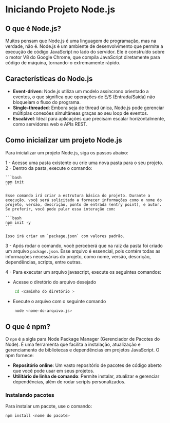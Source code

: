 # Iniciando Projeto Node.js

## O que é Node.js?

Muitos pensam que Node.js é uma linguagem de programação, mas na verdade, não é. Node.js é um ambiente de desenvolvimento que permite a execução de código JavaScript no lado do servidor. Ele é construído sobre o motor V8 do Google Chrome, que compila JavaScript diretamente para código de máquina, tornando-o extremamente rápido.

## Características do Node.js

- **Event-driven**: Node.js utiliza um modelo assíncrono orientado a eventos, o que significa que operações de E/S (Entrada/Saída) não bloqueiam o fluxo do programa.
- **Single-threaded**: Embora seja de thread única, Node.js pode gerenciar múltiplas conexões simultâneas graças ao seu loop de eventos.
- **Escalável**: Ideal para aplicações que precisam escalar horizontalmente, como servidores web e APIs REST.

## Como inicializar um projeto Node.js

Para inicializar um projeto Node.js, siga os passos abaixo:

1 - Acesse uma pasta existente ou crie uma nova pasta para o seu projeto.
2 - Dentro da pasta, execute o comando:

    ```bash
    npm init
    ```

    Esse comando irá criar a estrutura básica do projeto. Durante a execução, você será solicitado a fornecer informações como o nome do projeto, versão, descrição, ponto de entrada (entry point), e autor. Se preferir, você pode pular essa interação com:

    ```bash
    npm init -y
    ```

    Isso irá criar um `package.json` com valores padrão.

3 - Após rodar o comando, você perceberá que na raiz da pasta foi criado um arquivo `package.json`. Esse arquivo é essencial, pois contém todas as informações necessárias do projeto, como nome, versão, descrição, dependências, scripts, entre outras.

4 - Para executar um arquivo javascript, execute os seguintes comandos:

- Acesse o diretório do arquivo desejado

```bash
    cd <caminho do diretório >
```
- Execute o arquivo com o seguinte comando

```bash
    node <nome-do-arquivo.js>
```

## O que é npm?

O `npm` é a sigla para Node Package Manager (Gerenciador de Pacotes do Node). É uma ferramenta que facilita a instalação, atualização e gerenciamento de bibliotecas e dependências em projetos JavaScript. O npm fornece:

- **Repositório online**: Um vasto repositório de pacotes de código aberto que você pode usar em seus projetos.
- **Utilitário de linha de comando**: Permite instalar, atualizar e gerenciar dependências, além de rodar scripts personalizados.

### Instalando pacotes

Para instalar um pacote, use o comando:

```bash
npm install <nome do pacote>
